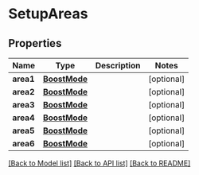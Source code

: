 # SetupAreas

## Properties
Name | Type | Description | Notes
------------ | ------------- | ------------- | -------------
**area1** | [**BoostMode**](BoostMode.md) |  | [optional] 
**area2** | [**BoostMode**](BoostMode.md) |  | [optional] 
**area3** | [**BoostMode**](BoostMode.md) |  | [optional] 
**area4** | [**BoostMode**](BoostMode.md) |  | [optional] 
**area5** | [**BoostMode**](BoostMode.md) |  | [optional] 
**area6** | [**BoostMode**](BoostMode.md) |  | [optional] 

[[Back to Model list]](../README.md#documentation-for-models) [[Back to API list]](../README.md#documentation-for-api-endpoints) [[Back to README]](../README.md)


